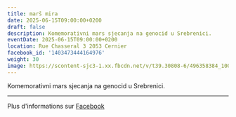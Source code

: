 ```yaml
---
title: marš mira
date: 2025-06-15T09:00:00+0200
draft: false
description: Komemorativni mars sjecanja na genocid u Srebrenici.
eventDate: 2025-06-15T09:00:00+0200
location: Rue Chasseral 3 2053 Cernier
facebook_id: '1403473444164976'
weight: 30
image: https://scontent-sjc3-1.xx.fbcdn.net/v/t39.30808-6/496358384_1007574214836511_4806363768185633011_n.jpg?_nc_cat=102&ccb=1-7&_nc_sid=9e60e4&_nc_ohc=FCLu1o80f9IQ7kNvwERoEyi&_nc_oc=Adk9aJKfryfqyydIxCqg555yBkqe8C3x68MWo2jNS6-efm-1T7ctRwawfOZpVX08KNE&_nc_zt=23&_nc_ht=scontent-sjc3-1.xx&edm=ABTKTjYEAAAA&_nc_gid=ij-Ntx1DKG2o_fIEn_UvlQ&_nc_tpa=Q5bMBQHJUvMwgJJ68tMuiwOeIn_5Z1h4Hsk1p5Ntmtd8QtGKijFqngXN8HlCBYkj6ufvdrgp3DbKm2_czA&oh=00_Afday2docO9hWIVyOCfVOizwBq1pLc1xXNR6rOC_37yEgw&oe=68FF582E
---
```


Komemorativni mars sjecanja na genocid u Srebrenici.

---

Plus d'informations sur [Facebook](https://facebook.com/events/1403473444164976)
